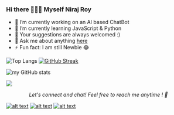 ### Hi there 🙋🏻‍♂️ Myself Niraj Roy


- 🔭 I’m currently working on an AI based ChatBot
- 🌱 I’m currently learning JavaScript & Python
- 🥰 Your suggestions are always welcomed :)
- 💬 Ask me about anything [here](https://instagram.com/_oye_niraj)
- ⚡ Fun fact: I am still Newbie 😂




![Top Langs](https://github-readme-stats.vercel.app/api/top-langs/?username=NIRAJ-ROY)
[![GitHub Streak](https://github-readme-streak-stats.herokuapp.com?user=Niraj-Roy&theme=Javascript-dark&date_format=j%20M%5B%20Y%5D)](https://git.io/streak-stats)

![my GitHub stats](https://github-readme-stats.vercel.app/api?username=Niraj-Roy&theme=highcontrast&show_icons=true)


![](https://komarev.com/ghpvc/?username=Niraj-Roy&color=brightgreen)


<p align="center">
  <i>Let's connect and chat! Feel free to reach me anytime ! 🥰</i>

 <br>

[![alt text][1.1]][1]
[![alt text][2.1]][2]
[![alt text][3.1]][3]




[1.1]: http://i.imgur.com/tXSoThF.png 
[2.1]: http://i.imgur.com/P3YfQoD.png 
[3.1]: http://i.imgur.com/0o48UoR.png 


[1]: http://www.twitter.com/royniraj404
[2]: https://www.facebook.com/kumariasha.yadav.1
[3]: http://www.github.com/Niraj-Roy


</p>
